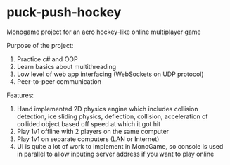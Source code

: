 # puck-push-hockey
Monogame project for an aero hockey-like online multiplayer game

Purpose of the project:
1. Practice c# and OOP 
2. Learn basics about multithreading
3. Low level of web app interfacing (WebSockets on UDP protocol)
4. Peer-to-peer communication

Features:
1. Hand implemented 2D physics engine which includes collision detection, ice sliding physics, deflection, collision, acceleration of collided object based off speed at which it got hit
2. Play 1v1 offline with 2 players on the same computer
3. Play 1v1 on separate computers (LAN or Internet)
4. UI is quite a lot of work to implement in MonoGame, so console is used in parallel to allow inputing server address if you want to play online
